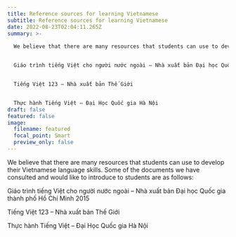 ```yaml
---
title: Reference sources for learning Vietnamese
subtitle: Reference sources for learning Vietnamese
date: 2022-08-23T02:04:11.265Z
summary: >-
  
  We believe that there are many resources that students can use to develop their Vietnamese language skills. Some of the documents we have consulted and would like to introduce to students are as follows:


  Giáo trình tiếng Việt cho người nước ngoài – Nhà xuất bản Đại học Quốc gia thành phố Hồ Chí Minh 2015


  Tiếng Việt 123 – Nhà xuất bản Thế Giới


  Thực hành Tiếng Việt – Đại Học Quốc gia Hà Nội
draft: false
featured: false
image:
  filename: featured
  focal_point: Smart
  preview_only: false
---
```



We believe that there are many resources that students can use to develop their Vietnamese language skills. Some of the documents we have consulted and would like to introduce to students are as follows:

Giáo trình tiếng Việt cho người nước ngoài – Nhà xuất bản Đại học Quốc gia thành phố Hồ Chí Minh 2015

Tiếng Việt 123 – Nhà xuất bản Thế Giới

Thực hành Tiếng Việt – Đại Học Quốc gia Hà Nội